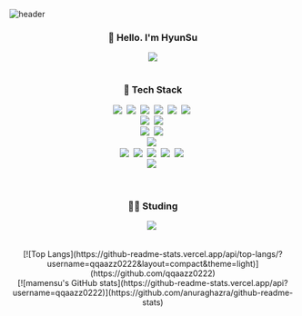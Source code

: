 ![header](https://capsule-render.vercel.app/api?type=soft&color=auto&height=150&section=header&text=Mamensu&fontSize=70)

<div align="center">

  <h3 align="center">👋 Hello. I'm HyunSu</h3>
  
  <a href="https://hits.seeyoufarm.com"><img src="https://hits.seeyoufarm.com/api/count/incr/badge.svg?url=https%3A%2F%2Fgithub.com%2Fqqaazz0222&count_bg=%2328282F&title_bg=%2328282F&icon=hey.svg&icon_color=%23E9E9FF&title=%EB%A7%88%EB%A9%98%EC%88%98+%EC%97%89%EB%8D%A9%EC%9D%B4+%EB%A7%9E%EC%9D%80+%ED%9A%9F%EC%88%98&edge_flat=true"/></a>
  <br><br>
  
  <h3 align="center">🔨 Tech Stack</h3>

  <p align="center">
    <img src="https://img.shields.io/badge/JavaScript-F7DF1E?style=for-the-badge&logo=JavaScript&logoColor=white"/></a>&nbsp 
    <img src="https://img.shields.io/badge/Node.js-43853D?style=for-the-badge&logo=node.js&logoColor=white"/></a>&nbsp
    <img src="https://img.shields.io/badge/Express.js-404D59?style=for-the-badge"/></a>&nbsp
    <img src="https://img.shields.io/badge/React-20232A?style=for-the-badge&logo=react&logoColor=61DAFB"/></a>&nbsp
    <img src="https://img.shields.io/badge/React_Native-20232A?style=for-the-badge&logo=react&logoColor=61DAFB"/></a>&nbsp
    <img src="https://img.shields.io/badge/Next.js-000?logo=nextdotjs&logoColor=fff&style=for-the-badge"/></a>&nbsp<br>
    <img src="https://img.shields.io/badge/Python-14354C?style=for-the-badge&logo=python&logoColor=white"/></a>&nbsp
    <img src="https://img.shields.io/badge/Flask-000000?style=for-the-badge&logo=flask&logoColor=white"/></a>&nbsp<br>
    <img src="https://img.shields.io/badge/HTML5-E34F26?style=for-the-badge&logo=HTML5&logoColor=white"/></a>&nbsp 
    <img src="https://img.shields.io/badge/css-1572B6?style=for-the-badge&logo=css3&logoColor=white"/></a>&nbsp <br>
    <img src="https://img.shields.io/badge/MySQL-00000F?style=for-the-badge&logo=mysql&logoColor=white"/></a>&nbsp <br>
    <img src="https://img.shields.io/badge/Amazon_AWS-232F3E?style=for-the-badge&logo=amazon-aws&logoColor=white"/></a>&nbsp  
    <img src="https://img.shields.io/badge/ec2-FF9900?style=for-the-badge&logo=amazonec2&logoColor=white"/></a>&nbsp  
    <img src="https://img.shields.io/badge/dynamodb-4053D6?style=for-the-badge&logo=amazondynamodb&logoColor=white"/></a>&nbsp  
    <img src="https://img.shields.io/badge/s3-569A31?style=for-the-badge&logo=amazons3&logoColor=white"/></a>&nbsp  
    <img src="https://img.shields.io/badge/route53-8C4FFF?style=for-the-badge&logo=amazonroute53&logoColor=white"/></a>&nbsp<br>
    <img src="https://img.shields.io/badge/R-276DC3?style=for-the-badge&logo=r&logoColor=white"/></a>&nbsp    
  </p>
  <br>
  <h3 align="center">🙇🏻 Studing</h3>
  <p align="center">
    <img src="https://img.shields.io/badge/Flutter-02569B?style=for-the-badge&logo=Flutter&logoColor=white"/></a>&nbsp
  </p>
  <br>
  [![Top Langs](https://github-readme-stats.vercel.app/api/top-langs/?username=qqaazz0222&layout=compact&theme=light)](https://github.com/qqaazz0222)
  <br>
  [![mamensu's GitHub stats](https://github-readme-stats.vercel.app/api?username=qqaazz0222)](https://github.com/anuraghazra/github-readme-stats)
</div>

